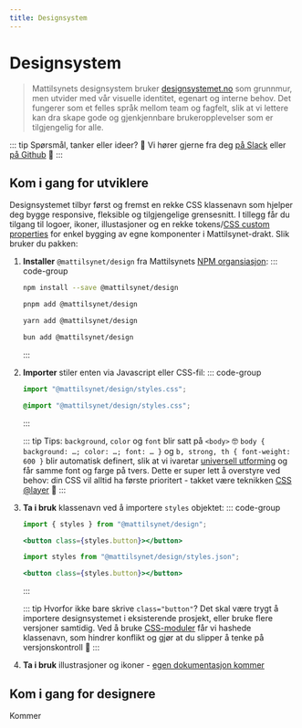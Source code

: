 ```yaml
---
title: Designsystem
---
```


# Designsystem <mark data-badge="Alfa"></mark>

> Mattilsynets designsystem bruker [designsystemet.no](https://www.designsystemet.no/) som grunnmur,
men utvider med vår visuelle identitet, egenart og interne behov. Det fungerer som et felles språk mellom team og fagfelt, slik at vi lettere kan dra skape gode og gjenkjennbare brukeropplevelser som er tilgjengelig for alle.

::: tip Spørsmål, tanker eller ideer? :star_struck:
Vi hører gjerne fra deg [på Slack](https://mattilsynet-hq.slack.com/archives/C03FAJ7N1EU) eller [på Github](https://github.com/Mattilsynet/design/issues) :raised_hands:
:::


## Kom i gang for utviklere

Designsystemet tilbyr først og fremst en rekke CSS klassenavn som hjelper deg bygge responsive, fleksible og tilgjengelige grensesnitt. I tillegg får du tilgang til logoer, ikoner, illustasjoner og en rekke tokens/[CSS custom properties](https://developer.mozilla.org/en-US/docs/Web/CSS/Using_CSS_custom_properties) for enkel bygging av egne komponenter i Mattilsynet-drakt. Slik bruker du pakken:

1. **Installer** `@mattilsynet/design` fra Mattilsynets [NPM organsiasjon](https://www.npmjs.com/package/@mattilsynet/design):
    ::: code-group

    ```bash [NPM]
    npm install --save @mattilsynet/design
    ```

    ```bash [PNPM]
    pnpm add @mattilsynet/design
    ```

    ```bash [Yarn]
    yarn add @mattilsynet/design
    ```

    ```bash [Bun]
    bun add @mattilsynet/design
    ```
    :::

2. **Importer** stiler enten via Javascript eller CSS-fil:
    ::: code-group

    ```js [Javascript]
    import "@mattilsynet/design/styles.css";
    ```

    ```css [CSS]
    @import "@mattilsynet/design/styles.css";
    ```
    :::

    ::: tip Tips: `background`, `color` og `font` blir satt på `<body>` :nerd_face:
    `body { background: …; color: …; font: … }` og `b, strong, th { font-weight: 600 }` blir automatisk definert, slik at vi ivaretar [universell utforming](https://www.w3.org/WAI/WCAG21/Understanding/resize-text.html) og får samme font og farge på tvers. Dette er super lett å overstyre ved behov: din CSS vil alltid ha første prioritert - takket være teknikken [CSS @layer](https://developer.mozilla.org/en-US/docs/Web/CSS/@layer) :green_heart:
    :::
3. **Ta i bruk** klassenavn ved å importere `styles` objektet:
    ::: code-group

    ```jsx [Javascript]
    import { styles } from "@mattilsynet/design";

    <button class={styles.button}></button>
    ```

    ```jsx [JSON]
    import styles from "@mattilsynet/design/styles.json";

    <button class={styles.button}></button>
    ```
    :::

    ::: tip Hvorfor ikke bare skrive `class="button"`?
    Det skal være trygt å importere designsystemet i eksisterende prosjekt, eller bruke flere versjoner samtidig. Ved å bruke [CSS-moduler](https://github.com/css-modules/css-modules) får vi hashede klassenavn, som hindrer konflikt og gjør at du slipper å tenke på versjonskontroll :partying_face:
    :::
4. **Ta i bruk** illustrasjoner og ikoner - [egen dokumentasjon kommer](#)

<!-- **Hvorfor CSS og ikke React komponenter?**-->

## Kom i gang for designere

Kommer